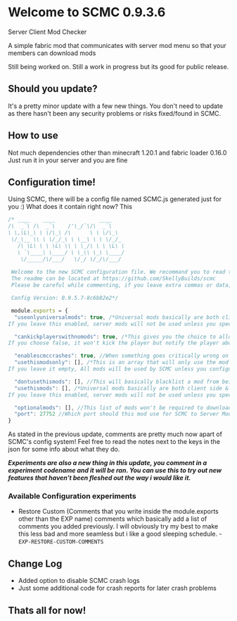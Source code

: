 # Welcome to  SCMC  0.9.3.6
Server Client Mod Checker

A simple fabric mod that communicates with server mod menu so that your members can download mods

Still being worked on. Still a work in progress but its good for public release.

## Should you update?
It's a pretty minor update with a few new things. You don't need to update as there hasn't been any security problems or risks fixed/found in SCMC.

## How to use
Not much dependencies other than minecraft 1.20.1 and fabric loader 0.16.0
Just run it in your server and you are fine
## Configuration time!
Using SCMC, there will be a config file named SCMC.js generated just for you :)
What does it contain right now?
This
```js
/* ____    ____              ____      
/\  _`\ /\  _`\    /'\_/`\/\  _`\    
\ \,\L\_\ \ \/\_\ /\      \ \ \/\_\  
 \/_\__ \\ \ \/_/_\ \ \__\ \ \ \/_/_ 
   /\ \L\ \ \ \L\ \\ \ \_/\ \ \ \L\ \
   \ `\____\ \____/ \ \_\\ \_\ \____/
    \/_____/\/___/   \/_/ \/_/\/___/ 
 
 Welcome to the new SCMC configuration file. We recommand you to read the readme.md for more details about using SCMC & it's own integrated configuration system but there are basic summaries for each property below. Becareful on what you do and make sure it doesn't cause any issues for your community 
 The readme can be located at https://github.com/SkellyBuilds/scmc 
 Please be careful while commenting, if you leave extra commas or data, this mod will go kaboom! So treat it properly! 

 Config Version: 0.9.5.7-8c6b82e2*/

 module.exports = {
  "useonlyuniversalmods": true, /*Universal mods basically are both client side & server side mods. So one for both!
If you leave this enabled, server mods will not be used unless you specified otherwise*/

  "cankickplayerswithnomods": true, /*This gives you the choice to allow the mod to kick players if they are missing a mod or otherwise
If you choose false, it won't kick the player but notify the player about the missing mods so they can be aware!*/

  "enablescmccrashes": true, //When something goes critically wrong on sCMC's end, you can change if SCMC can stop your server & make a crash report.
  "usethismodsonly": [], /*This is an array that will only use the mod ids provided for the mod, nothing else.
If you leave it empty, All mods will be used by SCMC unless you configurated it otherwise*/

  "dontusethismods": [], //This will basically blacklist a mod from being registered in SCMC, if you have it usethismods, the blacklist won't be checked since the whitelist is always checked first.
  "usethismods": [], /*Universal mods basically are both client side & server side mods. So one for both!
If you leave this enabled, server mods will not be used unless you specified otherwise*/

  "optionalmods": [], //This list of mods won't be required to download, meaning they won't show up in the missing mod screen and there will be a GUI difference for the mod to clarify via servermodmenu
  "port": 27752 //Which port should this mod use for SCMC to Server Mod Menu communication - Changing the port means you require a domain for port compatibility for SCMC, learn how to do this at https://github.com/SkellyBuilds/scmc/wiki/Getting-started-using-SCMC#how-do-i-use-different-ports-properly
}
```

As stated in the previous update, comments are pretty much now apart of SCMC's config system!
Feel free to read the notes next to the keys in the json for some info about what they do.

***Experiments are also a new thing in this update, you comment in a experiment codename and it will be ran. You can use this to try out new features that haven't been fleshed out the way i would like it.***

### Available Configuration experiments
- Restore Custom (Comments that you write inside the module.exports other than the EXP name) comments which basically add a list of comments you added previously. I will obviously try my best to make this less bad and more seamless but i like a good sleeping schedule. - `EXP-RESTORE-CUSTOM-COMMENTS`

## Change Log
- Added option to disable SCMC crash logs
- Just some additional code for crash reports for later crash problems


## **Thats all for now!** 

